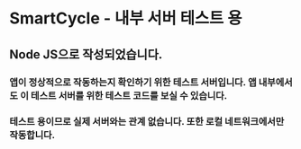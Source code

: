 # SmartCycle - 내부 서버 테스트 용

## Node JS으로 작성되었습니다.

### 앱이 정상적으로 작동하는지 확인하기 위한 테스트 서버입니다. 앱 내부에서도 이 테스트 서버를 위한 테스트 코드를 보실 수 있습니다.

### 테스트 용이므로 실제 서버와는 관계 없습니다. 또한 로컬 네트워크에서만 작동합니다.
